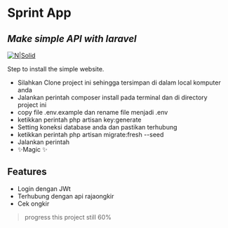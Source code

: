 # Sprint App
## _Make simple API with laravel_

[![N|Solid](https://raw.githubusercontent.com/laravel/art/master/logo-lockup/5%20SVG/2%20CMYK/1%20Full%20Color/laravel-logolockup-cmyk-red.svg)]()

Step to install the simple website.

- Silahkan Clone project ini sehingga tersimpan di dalam local komputer anda 
- Jalankan perintah composer install pada terminal dan di directory project ini
- copy file .env.example dan rename file menjadi .env
- ketikkan perintah php artisan key:generate
- Setting koneksi database anda dan pastikan terhubung
- ketikkan perintah php artisan migrate:fresh --seed
- Jalankan perintah
- ✨Magic ✨

## Features

- Login dengan JWt
- Terhubung dengan api rajaongkir
- Cek ongkir

> progress this project still 60%
